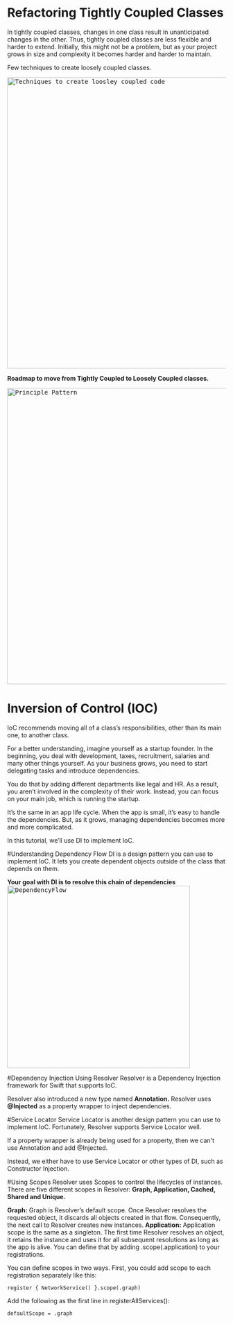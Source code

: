 # Refactoring Tightly Coupled Classes
In tightly coupled classes, changes in one class result in unanticipated changes in the other. Thus, tightly coupled classes are less flexible and harder to extend. Initially, this might not be a problem, but as your project grows in size and complexity it becomes harder and harder to maintain.

Few techniques to create loosely coupled classes. 

<kbd>
<img width="672" alt="Techniques to create loosley coupled code" src="https://user-images.githubusercontent.com/4839453/209520342-2d0f6a76-9d40-4e4d-9e24-4f379ee3a90e.png">
</kbd>

**Roadmap to move from Tightly Coupled to Loosely Coupled classes.**


<kbd>
<img width="683" alt="Principle Pattern" src="https://user-images.githubusercontent.com/4839453/209520330-fdbd7049-7e25-436f-aa54-011c5af5f33d.png">
</kbd>

# Inversion of Control (IOC)
IoC recommends moving all of a class’s responsibilities, other than its main one, to another class.

For a better understanding, imagine yourself as a startup founder. In the beginning, you deal with development, taxes, recruitment, salaries and many other things yourself. As your business grows, you need to start delegating tasks and introduce dependencies.

You do that by adding different departments like legal and HR. As a result, you aren’t involved in the complexity of their work. Instead, you can focus on your main job, which is running the startup.

It’s the same in an app life cycle. When the app is small, it’s easy to handle the dependencies. But, as it grows, managing dependencies becomes more and more complicated.


In this tutorial, we’ll use DI to implement IoC.

#Understanding Dependency Flow
DI is a design pattern you can use to implement IoC. It lets you create dependent objects outside of the class that depends on them.

**Your goal with DI is to resolve this chain of dependencies**
<kbd>
<img width="421" alt="DependencyFlow" src="https://user-images.githubusercontent.com/4839453/209520315-8328a1ae-9216-401d-b336-6711529f16a7.png">
</kbd>

#Dependency Injection Using Resolver
Resolver is a Dependency Injection framework for Swift that supports IoC.

Resolver also introduced a new type named **Annotation.**
Resolver uses **@Injected** as a property wrapper to inject dependencies.

#Service Locator
Service Locator is another design pattern you can use to implement IoC. Fortunately, Resolver supports Service Locator well.

If a property wrapper is already being used for a property, then we can't use Annotation and add @Injected.
   
   Instead, we either have to use Service Locator or other types of DI, such as Constructor Injection.

#Using Scopes
Resolver uses Scopes to control the lifecycles of instances. There are five different scopes in Resolver: **Graph, Application, Cached, Shared and Unique.**

**Graph:** Graph is Resolver’s default scope. Once Resolver resolves the requested object, it discards all objects created in that flow. Consequently, the next call to Resolver creates new instances.
**Application:** Application scope is the same as a singleton. The first time Resolver resolves an object, it retains the instance and uses it for all subsequent resolutions as long as the app is alive. You can define that by adding .scope(.application) to your registrations.


You can define scopes in two ways. First, you could add scope to each registration separately like this:
```
register { NetworkService() }.scope(.graph)
```
Add the following as the first line in registerAllServices():
```
defaultScope = .graph
```
